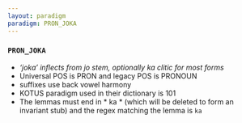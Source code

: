```yaml
---
layout: paradigm
paradigm: PRON_JOKA
---
```

### ` PRON_JOKA `

* _‘joka’ inflects from jo stem, optionally ka clitic for most forms_
* Universal POS is PRON and legacy POS is PRONOUN
* suffixes use back vowel harmony
* KOTUS paradigm used in their dictionary is 101
* The lemmas must end in * ka * (which will be deleted to form an invariant stub) and the regex matching the lemma is ` ka `
